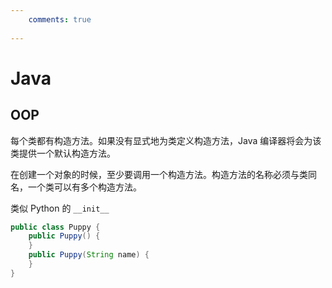 ```yaml
---
    comments: true
 
---
```


# Java

## OOP

每个类都有构造方法。如果没有显式地为类定义构造方法，Java 编译器将会为该类提供一个默认构造方法。

在创建一个对象的时候，至少要调用一个构造方法。构造方法的名称必须与类同名，一个类可以有多个构造方法。

类似 Python 的 `__init__`

```java
public class Puppy {
    public Puppy() {
    }
    public Puppy(String name) {
    }
}
```